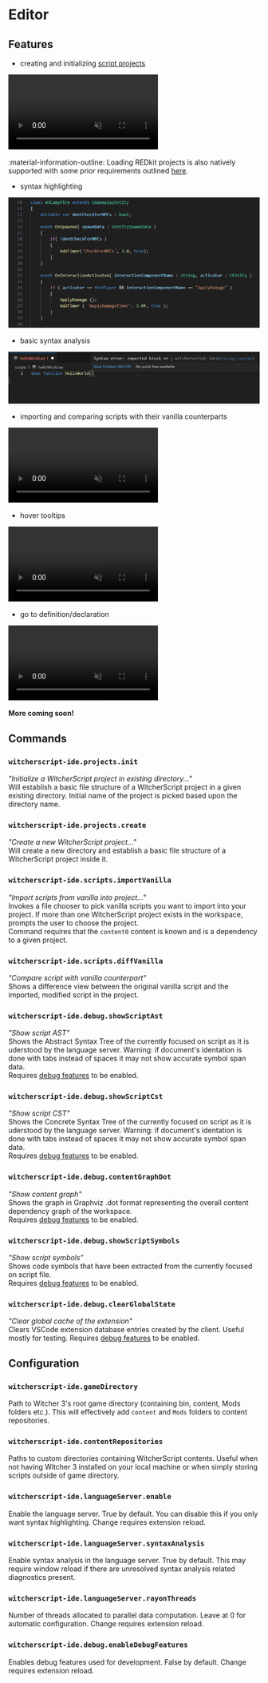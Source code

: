 # Editor

## Features

- creating and initializing [script projects](./project-system.md)

<video controls muted>
  <source src="../../assets/user-manual/editor/project-creation.mp4" type="video/mp4">
</video>

:material-information-outline: Loading REDkit projects is also natively supported with some prior requirements outlined [here](./project-system.md#redkit-project).

- syntax highlighting

![Syntax Highlighting](../assets/user-manual/editor/syntax-highlighting.jpg)

- basic syntax analysis

![Syntax Analysis](../assets/user-manual/editor/syntax-analysis.jpg)

- importing and comparing scripts with their vanilla counterparts

<video controls muted>
  <!-- TODO update the video with the process being done entirely through GUI -->
  <source src="../../assets/user-manual/editor/vanilla-import-diff.mp4" type="video/mp4"> 
</video>

- hover tooltips

<video controls muted>
  <source src="../../assets/user-manual/editor/hover.mp4" type="video/mp4">
</video>

- go to definition/declaration

<video controls muted>
  <source src="../../assets/user-manual/editor/goto-definition.mp4" type="video/mp4">
</video>

**More coming soon!**


## Commands

### `witcherscript-ide.projects.init`
*"Initialize a WitcherScript project in existing directory..."*  
Will establish a basic file structure of a WitcherScript project in a given existing directory. Initial name of the project is picked based upon the directory name.

### `witcherscript-ide.projects.create` 
*"Create a new WitcherScript project..."*  
Will create a new directory and establish a basic file structure of a WitcherScript project inside it.

### `witcherscript-ide.scripts.importVanilla`
*"Import scripts from vanilla into project..."*  
Invokes a file chooser to pick vanilla scripts you want to import into your project. If more than one WitcherScript project exists in the workspace, prompts the user to choose the project.  
Command requires that the `content0` content is known and is a dependency to a given project.

### `witcherscript-ide.scripts.diffVanilla`
*"Compare script with vanilla counterpart"*  
Shows a difference view between the original vanilla script and the imported, modified script in the project.

### `witcherscript-ide.debug.showScriptAst`
*"Show script AST"*  
Shows the Abstract Syntax Tree  of the currently focused on script as it is uderstood by the language server.
Warning: if document's identation is done with tabs instead of spaces it may not show accurate symbol span data.  
Requires [debug features](#witcherscript-idedebugenabledebugfeatures) to be enabled.

### `witcherscript-ide.debug.showScriptCst`
*"Show script CST"*  
Shows the Concrete Syntax Tree  of the currently focused on script as it is uderstood by the language server.
Warning: if document's identation is done with tabs instead of spaces it may not show accurate symbol span data.  
Requires [debug features](#witcherscript-idedebugenabledebugfeatures) to be enabled.

### `witcherscript-ide.debug.contentGraphDot`
*"Show content graph"*  
Shows the graph in Graphviz .dot format representing the overall content dependency graph of the workspace.  
Requires [debug features](#witcherscript-idedebugenabledebugfeatures) to be enabled.

### `witcherscript-ide.debug.showScriptSymbols`
*"Show script symbols"*  
Shows code symbols that have been extracted from the currently focused on script file.  
Requires [debug features](#witcherscript-idedebugenabledebugfeatures) to be enabled.

### `witcherscript-ide.debug.clearGlobalState`
*"Clear global cache of the extension"*  
Clears VSCode extension database entries created by the client. Useful mostly for testing.
Requires [debug features](#witcherscript-idedebugenabledebugfeatures) to be enabled.


## Configuration

### `witcherscript-ide.gameDirectory`
Path to Witcher 3's root game directory (containing bin, content, Mods folders etc.). This will effectively add `content` and `Mods` folders to content repositories.

### `witcherscript-ide.contentRepositories`
Paths to custom directories containing WitcherScript contents. Useful when not having Witcher 3 installed on your local machine or when simply storing scripts outside of game directory.

### `witcherscript-ide.languageServer.enable`
Enable the language server. True by default.  You can disable this if you only want syntax highlighting. Change requires extension reload.

### `witcherscript-ide.languageServer.syntaxAnalysis`
Enable syntax analysis in the language server. True by default. This may require window reload if there are unresolved syntax analysis related diagnostics present.

### `witcherscript-ide.languageServer.rayonThreads`
Number of threads allocated to parallel data computation. Leave at 0 for automatic configuration. Change requires extension reload.

### `witcherscript-ide.debug.enableDebugFeatures`
Enables debug features used for development. False by default. Change requires extension reload.
